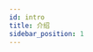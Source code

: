 ```yaml
---
id: intro
title: 介绍
sidebar_position: 1
---
```


<div class="home-page-content">

# 欢迎来到 Yea 帮助文档

这里是 Yea 帮助文档的主页。您可以在这里找到所有关于我们服务器以及Byd Yealqp Skin（本文简称"BYS"）相关的信息和指南。

推荐使用暗色模式查看本站。
## 快速导航

- [BYS相关](faq/reg) - 如何注册皮肤站并开始游戏
- [传奇人物](heros/yuxudan) - 查看传奇乐子人

<Helpme>如果您在使用过程中遇到任何问题，请随时联系我们的管理员或在社区中提问。</Helpme>

## 免责声明
> [!CAUTION] 本文档部分自定义组件以及部分BYS相关文档修改自Littleskin官方开源文档
> [<BSSection>点击前往</BSSection>](https://github.com/LittleSkinChina/manual-ng)

</div>

<script>
// 为根页面添加特殊类名以支持平滑过渡
if (typeof document !== 'undefined') {
  document.documentElement.classList.add('home-page-enter');
  setTimeout(() => {
    document.documentElement.classList.remove('home-page-enter');
  }, 1000);
}
</script>

<style>
.home-page-content {
  opacity: 0;
  animation: fadeIn 0.5s ease forwards;
  animation-delay: 0.1s;
}

@keyframes fadeIn {
  from { opacity: 0; }
  to { opacity: 1; }
}
</style>
